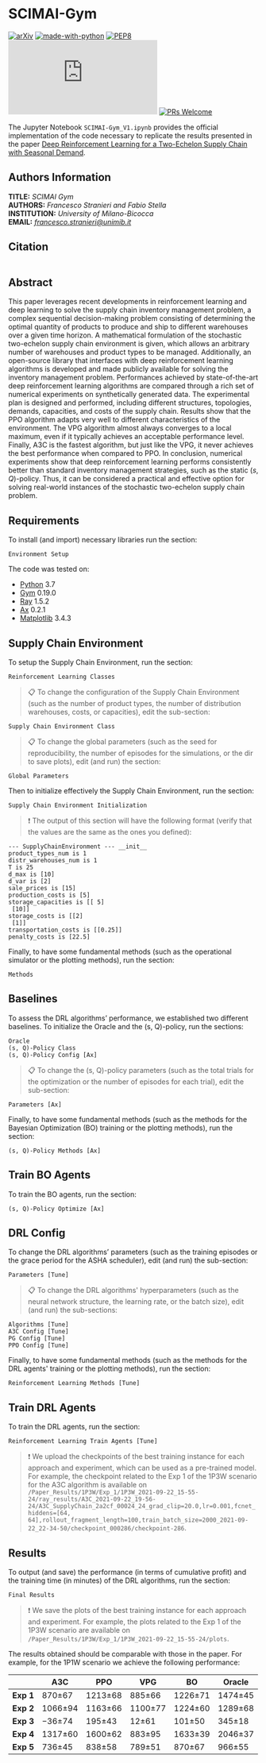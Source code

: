 # SCIMAI-Gym

[![arXiv](https://img.shields.io/badge/arXiv-0000.00000-b31b1b.svg)](https://arxiv.org/abs/0000.00000)
[![made-with-python](https://img.shields.io/badge/Made%20with-Python-1f425f.svg)](https://www.python.org/)
[![PEP8](https://img.shields.io/badge/code%20style-pep8-orange.svg)](https://www.python.org/dev/peps/pep-0008/)
[![GitHub license](https://badgen.net/github/license/Naereen/Strapdown.js)](https://github.com/frenkowski/SCIMAI-Gym/blob/main/LICENSE)
[![PRs Welcome](https://img.shields.io/badge/PRs-welcome-brightgreen.svg?style=flat-square)](http://makeapullrequest.com)

The Jupyter Notebook `SCIMAI-Gym_V1.ipynb` provides the official implementation of the code necessary to replicate the results presented in the paper [Deep Reinforcement Learning for a Two-Echelon Supply Chain with Seasonal Demand](#). 

## Authors Information

**TITLE:** *SCIMAI Gym*  
**AUTHORS:** *Francesco Stranieri and Fabio Stella*  
**INSTITUTION:** *University of Milano-Bicocca*  
**EMAIL:** *francesco.stranieri@unimib.it*

## Citation

```
```

## Abstract

This paper leverages recent developments in reinforcement learning and deep learning to solve the supply chain inventory management problem, a complex sequential decision-making problem consisting of determining the optimal quantity of products to produce and ship to different warehouses over a given time horizon.
A mathematical formulation of the stochastic two-echelon supply chain environment is given, which allows an arbitrary number of warehouses and product types to be managed.
Additionally, an open-source library that interfaces with deep reinforcement learning algorithms is developed and made publicly available for solving the inventory management problem. 
Performances achieved by state-of-the-art deep reinforcement learning algorithms are compared through a rich set of numerical experiments on synthetically generated data. 
The experimental plan is designed and performed, including different structures, topologies, demands, capacities, and costs of the supply chain. 
Results show that the PPO algorithm adapts very well to different characteristics of the environment.
The VPG algorithm almost always converges to a local maximum, even if it typically achieves an acceptable performance level.
Finally, A3C is the fastest algorithm, but just like the VPG, it never achieves the best performance when compared to PPO. 
In conclusion, numerical experiments show that deep reinforcement learning performs consistently better than standard inventory management strategies, such as the static (*s*, *Q*)-policy.
Thus, it can be considered a practical and effective option for solving real-world instances of the stochastic two-echelon supply chain problem.

## Requirements

To install (and import) necessary libraries run the section:

```setup
Environment Setup
```

The code was tested on:

- [Python](https://www.python.org) 3.7
- [Gym](https://github.com/openai/gym) 0.19.0
- [Ray](https://github.com/ray-project/ray) 1.5.2
- [Ax](https://github.com/facebook/Ax) 0.2.1
- [Matplotlib](https://github.com/matplotlib/matplotlib) 3.4.3

## Supply Chain Environment 

To setup the Supply Chain Environment, run the section:

```env
Reinforcement Learning Classes
```

>📋  To change the configuration of the Supply Chain Environment (such as the number of product types, the number of distribution warehouses, costs, or capacities), edit the sub-section:

```env_conf
Supply Chain Environment Class
```

>📋  To change the global parameters (such as the seed for reproducibility, the number of episodes for the simulations, or the dir to save plots), edit (and run) the section:

```params
Global Parameters
```

Then to initialize effectively the Supply Chain Environment, run the section:

```init
Supply Chain Environment Initialization
```

>❗️  The output of this section will have the following format (verify that the values are the same as the ones you defined):

```init
--- SupplyChainEnvironment --- __init__
product_types_num is 1
distr_warehouses_num is 1
T is 25
d_max is [10]
d_var is [2]
sale_prices is [15]
production_costs is [5]
storage_capacities is [[ 5]
 [10]]
storage_costs is [[2]
 [1]]
transportation_costs is [[0.25]]
penalty_costs is [22.5]
```

Finally, to have some fundamental methods (such as the operational simulator or the plotting methods), run the section:

```methods
Methods
```

## Baselines

To assess the DRL algorithms’ performance, we established two different baselines. To initialize the Oracle and the (s, Q)-policy, run the sections:

```baselines
Oracle
(s, Q)-Policy Class
(s, Q)-Policy Config [Ax]
```

>📋  To change the (s, Q)-policy parameters (such as the total trials for the optimization or the number of episodes for each trial), edit the sub-section:

```params
Parameters [Ax]
```

Finally, to have some fundamental methods (such as the methods for the Bayesian Optimization (BO) training or the plotting methods), run the section:

```methods
(s, Q)-Policy Methods [Ax]
```

## Train BO Agents

To train the BO agents, run the section:

```drl_train
(s, Q)-Policy Optimize [Ax]
```

## DRL Config

To change the DRL algorithms’ parameters (such as the training episodes or the grace period for the ASHA scheduler), edit (and run) the sub-section:

```drl_config
Parameters [Tune]
```

>📋  To change the DRL algorithms' hyperparameters (such as the neural network structure, the learning rate, or the batch size), edit (and run) the sub-sections:

```drl_hyper
Algorithms [Tune]
A3C Config [Tune]
PG Config [Tune]
PPO Config [Tune]
```

Finally, to have some fundamental methods (such as the methods for the DRL agents' training or the plotting methods), run the section:

```drl_methods
Reinforcement Learning Methods [Tune]
```

## Train DRL Agents

To train the DRL agents, run the section:

```drl_train
Reinforcement Learning Train Agents [Tune]
```

>❗️  We upload the checkpoints of the best training instance for each approach and experiment, which can be used as a pre-trained model. For example, the checkpoint related to the Exp 1 of the 1P3W scenario for the A3C algorithm is available on `/Paper_Results/1P3W/Exp_1/1P3W_2021-09-22_15-55-24/ray_results/A3C_2021-09-22_19-56-24/A3C_SupplyChain_2a2cf_00024_24_grad_clip=20.0,lr=0.001,fcnet_hiddens=[64, 64],rollout_fragment_length=100,train_batch_size=2000_2021-09-22_22-34-50/checkpoint_000286/checkpoint-286`.

## Results

To output (and save) the performance (in terms of cumulative profit) and the training time (in minutes) of the DRL algorithms, run the section:

```results
Final Results
```

>❗️  We save the plots of the best training instance for each approach and experiment. For example, the plots related to the Exp 1 of the 1P3W scenario are available on `/Paper_Results/1P3W/Exp_1/1P3W_2021-09-22_15-55-24/plots`.

The results obtained should be comparable with those in the paper. For example, for the 1P1W scenario we achieve the following performance:

|       | **A3C** | **PPO** | **VPG** | **BO**  | **Oracle** |
|-------|---------|---------|---------|---------|------------|
| **Exp 1** | 870±67  | 1213±68 | 885±66  | 1226±71 | 1474±45    |
| **Exp 2** | 1066±94 | 1163±66 | 1100±77 | 1224±60 | 1289±68    |
| **Exp 3** | −36±74  | 195±43  | 12±61   | 101±50  | 345±18     |
| **Exp 4** | 1317±60 | 1600±62 | 883±95  | 1633±39 | 2046±37    |
| **Exp 5** | 736±45  | 838±58  | 789±51  | 870±67  | 966±55     |
